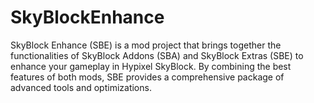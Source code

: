 # SkyBlockEnhance
SkyBlock Enhance (SBE) is a mod project that brings together the functionalities of SkyBlock Addons (SBA) and SkyBlock Extras (SBE) to enhance your gameplay in Hypixel SkyBlock. By combining the best features of both mods, SBE provides a comprehensive package of advanced tools and optimizations.
